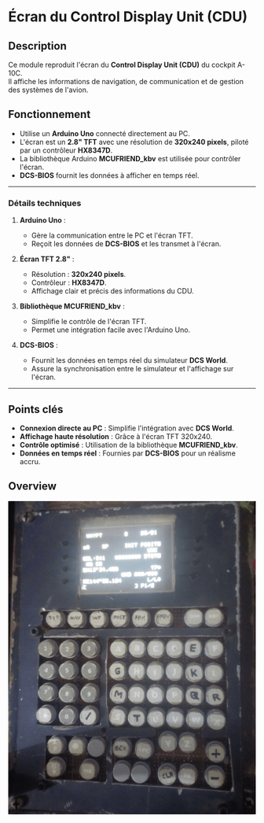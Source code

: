 # Écran du Control Display Unit (CDU)

## Description

Ce module reproduit l'écran du **Control Display Unit (CDU)** du cockpit A-10C.  
Il affiche les informations de navigation, de communication et de gestion des systèmes de l'avion.

## Fonctionnement

- Utilise un **Arduino Uno** connecté directement au PC.  
- L'écran est un **2.8" TFT** avec une résolution de **320x240 pixels**, piloté par un contrôleur **HX8347D**.  
- La bibliothèque Arduino **MCUFRIEND_kbv** est utilisée pour contrôler l'écran.  
- **DCS-BIOS** fournit les données à afficher en temps réel.

---

### Détails techniques

1. **Arduino Uno** :  
   - Gère la communication entre le PC et l'écran TFT.  
   - Reçoit les données de **DCS-BIOS** et les transmet à l'écran.

2. **Écran TFT 2.8"** :  
   - Résolution : **320x240 pixels**.  
   - Contrôleur : **HX8347D**.  
   - Affichage clair et précis des informations du CDU.

3. **Bibliothèque MCUFRIEND_kbv** :  
   - Simplifie le contrôle de l'écran TFT.  
   - Permet une intégration facile avec l'Arduino Uno.

4. **DCS-BIOS** :  
   - Fournit les données en temps réel du simulateur **DCS World**.  
   - Assure la synchronisation entre le simulateur et l'affichage sur l'écran.

---

## Points clés

- **Connexion directe au PC** : Simplifie l'intégration avec **DCS World**.  
- **Affichage haute résolution** : Grâce à l'écran TFT 320x240.  
- **Contrôle optimisé** : Utilisation de la bibliothèque **MCUFRIEND_kbv**.  
- **Données en temps réel** : Fournies par **DCS-BIOS** pour un réalisme accru.


## Overview
![plot](./overview_cdu.png)